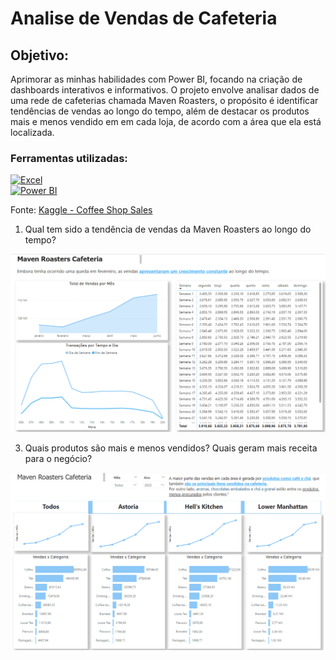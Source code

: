 <h1>Analise de Vendas de Cafeteria</h1>

<h2>Objetivo:</h2>

Aprimorar as minhas habilidades com Power BI, focando na criação de dashboards interativos e informativos. O projeto envolve analisar dados de uma rede de cafeterias chamada Maven Roasters, o propósito é identificar tendências de vendas ao longo do tempo, além de destacar os produtos mais e menos vendido em em cada loja, de acordo com a área que ela está localizada.

<h3>Ferramentas utilizadas:</h3>

[![Excel](https://img.shields.io/badge/Excel-217346?style=for-the-badge&logo=microsoft-excel&logoColor=white)](https://www.microsoft.com/pt-br/microsoft-365/excel)  
[![Power BI](https://img.shields.io/badge/PowerBI-F2C811?style=for-the-badge&logo=power-bi&logoColor=black)](https://powerbi.microsoft.com/)


Fonte: 
[Kaggle - Coffee Shop Sales](https://www.kaggle.com/datasets/ahmedabbas757/coffee-sales/data)

1. Qual tem sido a tendência de vendas da Maven Roasters ao longo do tempo?
   
![img 1](https://github.com/gubetete/dashboard-powerbi-coffeshop/blob/main/img/pbi1.png?raw=true)

3. Quais produtos são mais e menos vendidos? Quais geram mais receita para o negócio?
   
![img 2](https://github.com/gubetete/dashboard-powerbi-coffeshop/blob/main/img/pbi2.png?raw=true)

